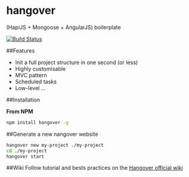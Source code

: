 hangover
========
(HapiJS + Mongoose + AngularJS) boilerplate

[![Build Status](https://travis-ci.org/paulrad/hangover.svg?branch=master)](https://travis-ci.org/paulrad/hangover)

##Features

* Init a full project structure in one second (or less)
* Highly customisable
* MVC pattern
* Scheduled tasks
* Low-level
...


##Installation

**From NPM**

```bash
npm install hangover -g
```

##Generate a new nangover website
```bash
hangover new my-project ./my-project
cd ./my-project
hangover start
```

##Wiki
Follow tutorial and bests practices on the [Hangover official wiki](https://github.com/paulrad/hangover/wiki)